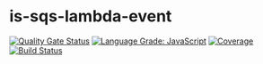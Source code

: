 # is-sqs-lambda-event

[![Quality Gate Status](https://sonarcloud.io/api/project_badges/measure?project=com.jordansinko.is-sqs-lambda-event&metric=alert_status)](https://sonarcloud.io/dashboard?id=com.jordansinko.is-sqs-lambda-event) [![Language Grade: JavaScript](https://img.shields.io/lgtm/grade/javascript/g/JordanSinko/is-sqs-lambda-event.svg?logo=lgtm&logoWidth=18)](https://lgtm.com/projects/g/JordanSinko/is-sqs-lambda-event/context:javascript) [![Coverage](https://sonarcloud.io/api/project_badges/measure?project=com.jordansinko.is-sqs-lambda-event&metric=coverage)](https://sonarcloud.io/dashboard?id=com.jordansinko.is-sqs-lambda-event) [![Build Status](https://shields-staging-pr-3898.herokuapp.com/github/actions/JordanSinko/is-sqs-lambda-event/Github%20Pushflow)](https://github.com/JordanSinko/is-sqs-lambda-event/actions)
